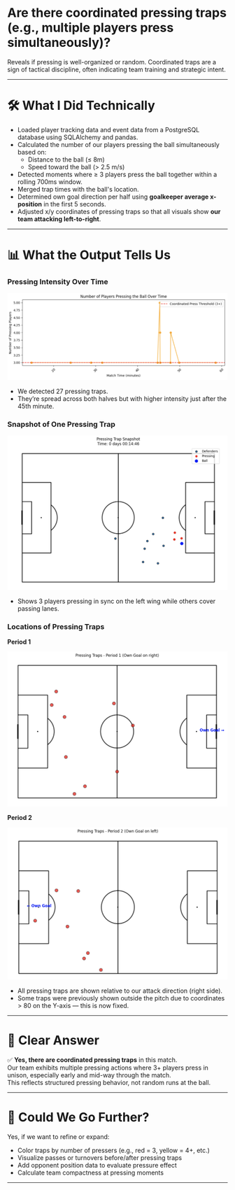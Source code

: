 # Are there coordinated pressing traps (e.g., multiple players press simultaneously)?

Reveals if pressing is well-organized or random. Coordinated traps are a sign of tactical discipline, often indicating team training and strategic intent.

---

# 🛠️ What I Did Technically

- Loaded player tracking data and event data from a PostgreSQL database using SQLAlchemy and pandas.
- Calculated the number of our players pressing the ball simultaneously based on:
  - Distance to the ball (≤ 8m)
  - Speed toward the ball (> 2.5 m/s)
- Detected moments where ≥ 3 players press the ball together within a rolling 700ms window.
- Merged trap times with the ball's location.
- Determined own goal direction per half using **goalkeeper average x-position** in the first 5 seconds.
- Adjusted x/y coordinates of pressing traps so that all visuals show **our team attacking left-to-right**.

---

# 📊 What the Output Tells Us

### Pressing Intensity Over Time

![Screenshot](output/PressingTrapsOverTime.png)

- We detected 27 pressing traps.
- They’re spread across both halves but with higher intensity just after the 45th minute.

### Snapshot of One Pressing Trap

![Screenshot](output/OnePressingTrap.png)

- Shows 3 players pressing in sync on the left wing while others cover passing lanes.

### Locations of Pressing Traps

**Period 1**

![Screenshot](output/PressingTrapsPeriod1.png)

**Period 2**

![Screenshot](output/PressingTrapsPeriod2.png)

- All pressing traps are shown relative to our attack direction (right side).
- Some traps were previously shown outside the pitch due to coordinates > 80 on the Y-axis — this is now fixed.

---

# 📢 Clear Answer

✅ **Yes, there are coordinated pressing traps** in this match.  
Our team exhibits multiple pressing actions where 3+ players press in unison, especially early and mid-way through the match.  
This reflects structured pressing behavior, not random runs at the ball.

---

# 🧰 Could We Go Further?

Yes, if we want to refine or expand:

- Color traps by number of pressers (e.g., red = 3, yellow = 4+, etc.)
- Visualize passes or turnovers before/after pressing traps
- Add opponent position data to evaluate pressure effect
- Calculate team compactness at pressing moments

---
